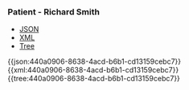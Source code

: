 ### Patient - Richard Smith

<div class="nhsd-!t-margin-bottom-6">
  <ul class="nav nav-tabs" role="tablist">
        <li role="presentation" class="active">
            <a href="#JSON" role="tab" data-toggle="tab">JSON</a>
        </li>
         <li role="presentation">
            <a href="#XML" role="tab" data-toggle="tab">XML</a>
        </li>
        <li role="presentation">
            <a href="#Tree" role="tab" data-toggle="tab">Tree</a>
        </li>
  </ul>
    
  <div class="tab-content snippet">
    <div id="JSON" role="tabpanel" class="tab-pane active">
{{json:440a0906-8638-4acd-b6b1-cd13159cebc7}}
    </div>
    <div id="XML" role="tabpanel" class="tab-pane">
{{xml:440a0906-8638-4acd-b6b1-cd13159cebc7}}
    </div>
    <div id="Tree" role="tabpanel" class="tab-pane">
{{tree:440a0906-8638-4acd-b6b1-cd13159cebc7}}
    </div>
  </div>
</div>

